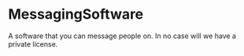 # MessagingSoftware
A software that you can message people on.
In no case will we have a private license.
